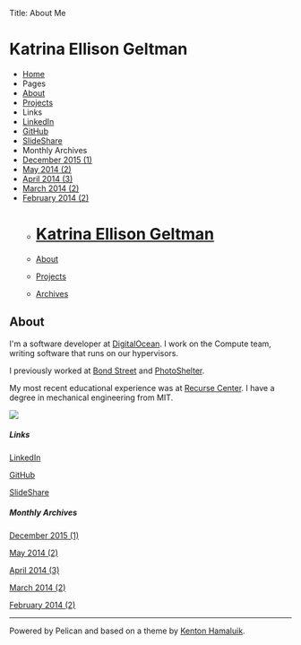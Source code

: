 Title: About Me

# Katrina Ellison Geltman

  * [Home]()
  * Pages
  * [About](/pages/about-me.html)
  * [Projects](/pages/projects.html)
  * Links
  * [LinkedIn](http://www.linkedin.com/in/katrinaellison)
  * [GitHub](http://www.github.com/katrinae)
  * [SlideShare](http://www.slideshare.net/kellison00)
  * Monthly Archives
  * [December 2015 (1)](/posts/2015/12/)
  * [May 2014 (2)](/posts/2014/05/)
  * [April 2014 (3)](/posts/2014/04/)
  * [March 2014 (2)](/posts/2014/03/)
  * [February 2014 (2)](/posts/2014/02/)
    * # [Katrina Ellison Geltman](/)

    * [About](/pages/about-me.html)
    * [Projects](/pages/projects.html)
    * [Archives](/archives.html)

## About

I'm a software developer at [DigitalOcean](https://www.digitalocean.com). I
work on the Compute team, writing software that runs on our hypervisors.

I previously worked at [Bond Street](https://www.bondstreet.com) and
[PhotoShelter](https://www.photoshelter.com).

My most recent educational experience was at [Recurse
Center](https://www.recurse.com). I have a degree in mechanical engineering
from MIT.

![](/theme/img/headshot.png)

##### Links

[LinkedIn](http://www.linkedin.com/in/katrinaellison)

[GitHub](http://www.github.com/katrinae)

[SlideShare](http://www.slideshare.net/kellison00)

##### Monthly Archives

[December 2015 (1)](/posts/2015/12/)

[May 2014 (2)](/posts/2014/05/)

[April 2014 (3)](/posts/2014/04/)

[March 2014 (2)](/posts/2014/03/)

[February 2014 (2)](/posts/2014/02/)

* * *

Powered by Pelican and based on a theme by [Kenton
Hamaluik](http://hamaluik.com).

